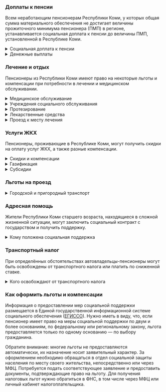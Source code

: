 ﻿### Доплаты к пенсии
Всем неработающим пенсионерам Республики Коми, у которых общая сумма материального обеспечения не достигает величины прожиточного минимума пенсионера (ПМП) в регионе, устанавливается социальная доплата к пенсии до величины ПМП, установленной в Республике Коми.
<details>
<summary>Социальная доплата к пенсии</summary>
Социальная доплата к пенсии до величины регионального прожиточного минимума пенсионера назначается автоматически, по данным выплатного дела о размере пенсии.
</details>
<details>
<summary>Денежные выплаты</summary>
Если пенсионер относится к льготной категории, ему полагается ежемесячная денежная выплата (ЕДВ), которая регулярно индексируется.
В [Республике Коми](https://docs.cntd.ru/document/802019193) к таким категориям относятся ветераны труда, ветераны труда республики, одиноко проживающие граждане пожилого возраста, достигшие 80 лет, труженики тыла и жертвы политических репрессий.
</details>

### Лечение и отдых
Пенсионеры из Республики Коми имеют право на некоторые льготы и компенсации при потребности в лечении и медицинском обслуживании.
<details>
<summary>Медицинское обслуживание</summary>
В [Республике Коми](https://docs.cntd.ru/document/802019193) ветераны труда и ветераны труда республики, труженики тыла и одиноко проживающие граждане, достигшие возраста 80 лет, сохраняют право на обслуживание в поликлиниках и других медицинских учреждениях, к которым они были прикреплены в период работы до выхода на пенсию. Оказание медицинской помощи вне очереди полагается в Коми жертвам политических репрессий, ветеранам труда, труженикам тыла, одиноко проживающим гражданам, достигшим возраста 80 лет, и детям войны.
</details>
<details>
<summary>Учреждения социального обслуживания</summary>
Право на внеочередной приём в дома-интернаты для престарелых и инвалидов, учреждения социального обслуживания предоставляется жертвам политических репрессий и детям войны Республики Коми.
</details>
<details>
<summary>Протезирование</summary>
В Коми бесплатное зубопротезирование полагается труженикам тыла, ветеранам труда и ветеранам труда республики, жертвам политических репрессий и одиноко проживающим гражданам, достигшим возраста 80 лет, если они не отказались от предоставления этой социальной услуги в пользу денежной компенсации.
</details>
<details>
<summary>Лекарственные средства</summary>
В Республике Коми пенсионеров, не имеющих инвалидности, обеспечивают необходимыми им по медицинским показаниям средствами реабилитации.

В [Республике Коми](https://docs.cntd.ru/document/802019193) труженикам тыла и жертвам политических репрессий полагается лекарственное обеспечение по рецептам врача, а труженикам тыла —также санаторно-курортное лечение, если они не отказались от этой социальной услуги в пользу денежной компенсации.
</details>
<details>
<summary>Проезд к месту лечения</summary>
В [Республике Коми](https://docs.cntd.ru/document/802019193) пенсионерам, страдающим онкологическими заболеваниями, если они проживают в труднодоступных местностях, возмещаются расходы на проезд к месту обследования и лечения в медицинские организации республики, оказывающие специализированную онкологическую помощь, и обратно.
</details>

### Услуги ЖКХ
Пенсионеры, проживающие в Республике Коми, могут получить скидки на оплату услуг ЖКХ, а также разные компенсации. 
<details>
<summary>Скидки и компенсации</summary>
В [Республике Коми](https://docs.cntd.ru/document/802019193) труженикам тыла, ветеранам труда, жертвам политических репрессий и членам их семей, ветеранам труда республики и одиноко проживающим гражданам, достигшим возраста 80 лет, выплачивают компенсацию на оплату жилья и коммунальных услуг. Её размер зависит от льготной категории и климатической зоны, в которой проживает пенсионер. Размер компенсации составляет от 450 до 3275 рублей в месяц.

В Республике Коми компенсация выплачивается в фиксированном размере одиноко проживающим пенсионерам старше 70 лет. В зависимости от возраста и климатической зоны проживания она составляет от 133 до 289 рублей. Льгота распространяется также на граждан указанного возраста, семья которых состоит из неработающих граждан пенсионного возраста, инвалидов I и II групп.
</details>
<details>
<summary>Газификация</summary>
В [Республике Коми](https://docs.cntd.ru/document/819052169) одиноко проживающим или малообеспеченным пенсионерам, семьям, состоящим только из пенсионеров, участникам и инвалидам ВОВ, ветеранам и инвалидам боевых действий выплачивается единовременная материальная помощь на газификацию жилья. Компенсируются фактически произведённые затраты, но не более 30 000 рублей, а малоимущим — не более 50 000 рублей.
</details>
<details>
<summary>Субсидии</summary>
В [Республике Коми](https://docs.cntd.ru/document/424054957?marker) пенсионеры могут оформить субсидию на оплату услуг ЖКХ, если тратят на «коммуналку» свыше 22% совокупного дохода семьи.
</details>

### Льготы на проезд
<details>
<summary>Городской и пригородный транспорт</summary>
В [Республике Коми](https://docs.cntd.ru/document/819088257) право льготного проезда на автомобильном транспорте общего пользования (кроме такси) по социальным проездным билетам предоставляется: малоимущим пенсионерам или одиноко проживающим, достигшим возраста 80 лет, ветеранам труда и ветеранам труда республики, труженикам тыла и жертвам политических репрессий.
</details>

### Адресная помощь
Жители Республики Коми старшего возраста, находящиеся в сложной жизненной ситуации, могут заключить социальный контракт с государством и получить поддержку.
<details>
<summary>Кому положена социальная поддержка</summary>
Пенсионерам, оказавшимся в трудной жизненной ситуации по не зависящим от них причинам или в связи со стихийным бедствием, экстремальной ситуацией, оказывается адресная помощь. Она предоставляется путём выплаты пособий либо в натуральной форме (обеспечение одеждой, обувью, лекарствами, организация лечения и ухода, проведение ремонта жилья или установка приборов учёта и пр.). С нуждающимися пенсионерами может быть заключён социальный контракт.
</details>

### Транспортный налог
При определённых обстоятельствах автовладельцы-пенсионеры могут быть освобождены от транспортного налога или платить по сниженной ставке. 
<details>
<summary>Кого освобождают от транспортного налога</summary>
В [Республике Коми](https://www.nalog.gov.ru/rn77/service/tax/d1026684/) участники ВОВ и чернобыльцы освобождаются от уплаты налога на одно принадлежащее им транспортное средство. Инвалиды I и II групп, инвалиды с детства не уплачивают налог на одно транспортное средство с мощностью двигателя не более 135 л. с. На авто, в котором в качестве моторного топлива используется природный газ, налог начисляется в размере 50%.
</details>

### Как оформить льготы и компенсации 
Информация о предоставлении мер социальной поддержки размещается в Единой государственной информационной системе социального обеспечения ([ЕГИССО](http://egisso.ru/site/client/#/)). Нужно иметь в виду, что, если пенсионер имеет право на меры социальной поддержки по двум и более основаниям, по федеральному или региональному закону, льгота предоставляется только по одному основанию — по выбору гражданина.

Обратите внимание: многие льготы не предоставляются автоматически, их назначение носит заявительный характер. За оформлением необходимо обращаться в отдел социальной защиты населения по месту своего жительства, непосредственно или через МФЦ. Потребуется подать соответствующее заявление и предоставить документы, подтверждающие право на льготу. Для получения налоговых льгот нужно обратиться в ФНС, в том числе через МФЦ или личный кабинет налогоплательщика.













